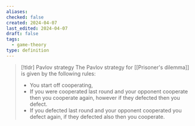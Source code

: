 ```yaml
---
aliases: 
checked: false
created: 2024-04-07
last_edited: 2024-04-07
draft: false
tags:
  - game-theory
type: definition
---
```

>[!tldr] Pavlov strategy
>The Pavlov strategy for [[Prisoner's dilemma]] is given by the following rules:
>- You start off cooperating,
>- If you were cooperated last round and your opponent cooperate then you cooperate again, however if they defected then you defect.
>- If you defected last round and your opponent cooperated you defect again, if they defected also then you cooperate.

